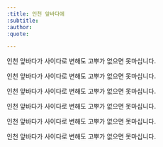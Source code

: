 ```yaml
---
:title: 인천 앞바다에
:subtitle: 
:author:
:quote:

---
```


인천 앞바다가 사이다로 변해도
고뿌가 없으면 못마십니다.

인천 앞바다가 사이다로 변해도
고뿌가 없으면 못마십니다.

인천 앞바다가 사이다로 변해도
고뿌가 없으면 못마십니다.

인천 앞바다가 사이다로 변해도
고뿌가 없으면 못마십니다.

인천 앞바다가 사이다로 변해도
고뿌가 없으면 못마십니다.

인천 앞바다가 사이다로 변해도
고뿌가 없으면 못마십니다.

